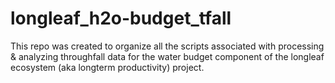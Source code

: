 # longleaf_h2o-budget_tfall
This repo was created to organize all the scripts associated with processing &amp; analyzing throughfall data for the water budget component of the longleaf ecosystem (aka longterm productivity) project.
